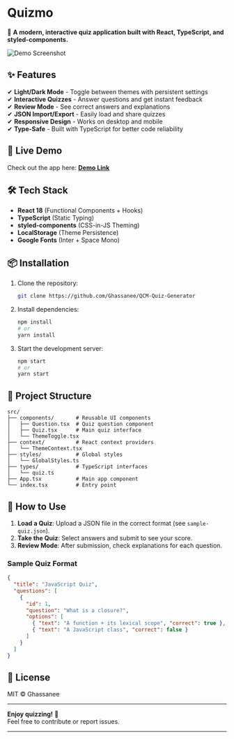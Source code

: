 # **Quizmo**

🚀 **A modern, interactive quiz application built with React, TypeScript, and styled-components.**

![Demo Screenshot](https://i.imgur.com/lNpXcvm.png)

## **✨ Features**

✔ **Light/Dark Mode** - Toggle between themes with persistent settings  
✔ **Interactive Quizzes** - Answer questions and get instant feedback  
✔ **Review Mode** - See correct answers and explanations  
✔ **JSON Import/Export** - Easily load and share quizzes  
✔ **Responsive Design** - Works on desktop and mobile  
✔ **Type-Safe** - Built with TypeScript for better code reliability

## **🚀 Live Demo**

Check out the app here: **[Demo Link](#)**

## **🛠 Tech Stack**

- **React 18** (Functional Components + Hooks)
- **TypeScript** (Static Typing)
- **styled-components** (CSS-in-JS Theming)
- **LocalStorage** (Theme Persistence)
- **Google Fonts** (Inter + Space Mono)

## **📦 Installation**

1. Clone the repository:
   ```bash
   git clone https://github.com/Ghassanee/QCM-Quiz-Generator
   ```
2. Install dependencies:
   ```bash
   npm install
   # or
   yarn install
   ```
3. Start the development server:
   ```bash
   npm start
   # or
   yarn start
   ```

## **🔧 Project Structure**

```
src/
├── components/       # Reusable UI components
│   ├── Question.tsx  # Quiz question component
│   ├── Quiz.tsx      # Main quiz interface
│   └── ThemeToggle.tsx
├── context/          # React context providers
│   └── ThemeContext.tsx
├── styles/           # Global styles
│   └── GlobalStyles.ts
├── types/            # TypeScript interfaces
│   └── quiz.ts
├── App.tsx           # Main app component
└── index.tsx         # Entry point
```

## **📝 How to Use**

1. **Load a Quiz**: Upload a JSON file in the correct format (see `sample-quiz.json`).
2. **Take the Quiz**: Select answers and submit to see your score.
3. **Review Mode**: After submission, check explanations for each question.

### **Sample Quiz Format**

```json
{
  "title": "JavaScript Quiz",
  "questions": [
    {
      "id": 1,
      "question": "What is a closure?",
      "options": [
        { "text": "A function + its lexical scope", "correct": true },
        { "text": "A JavaScript class", "correct": false }
      ]
    }
  ]
}
```

## **📜 License**

MIT © Ghassanee

---

**Enjoy quizzing!** 🎉  
Feel free to contribute or report issues.

---
